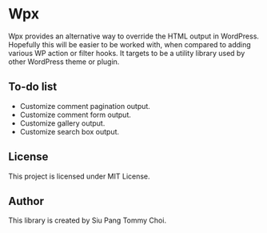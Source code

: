 # Wpx
Wpx provides an alternative way to override the HTML output in WordPress. Hopefully this will be easier to be worked with, when compared to adding various WP action or filter hooks. It targets to be a utility library used by other WordPress theme or plugin.

## To-do list
- Customize comment pagination output.
- Customize comment form output.
- Customize gallery output.
- Customize search box output.

## License
This project is licensed under MIT License.

## Author
This library is created by Siu Pang Tommy Choi.